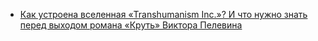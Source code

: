 - [Как устроена вселенная «Transhumanism Inc.»? И что нужно знать перед выходом романа «Круть» Виктора Пелевина](https://www.kinopoisk.ru/media/article/4008451/)